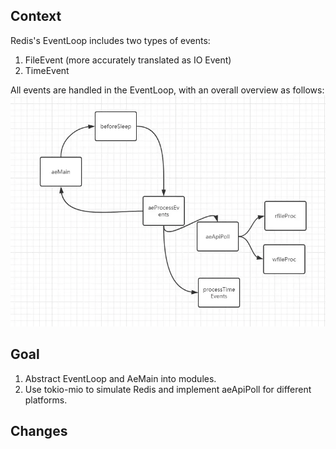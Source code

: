 ## Context
Redis's EventLoop includes two types of events:

1. FileEvent (more accurately translated as IO Event)
2. TimeEvent

All events are handled in the EventLoop, with an overall overview as follows:<br />
![ae-main.png](./picture/ae-main.png "ae-main.png")

## Goal

1. Abstract EventLoop and AeMain into modules.
2. Use tokio-mio to simulate Redis and implement aeApiPoll for different platforms.

## Changes

